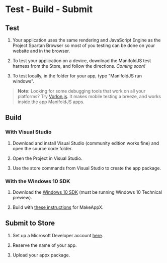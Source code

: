 ﻿# Test - Build - Submit

## Test

1. Your application uses the same rendering and JavaScript Engine as the Project Spartan Browser so most of you testing can be done on your website and in the browser.

2. To test your application on a device, download the ManifoldJS test harness from the Store, and follow the directions. _Coming soon!_

3. To test locally, in the folder for your app, type "ManifoldJS run windows".

> **Note:** Looking for some debugging tools that work on all your platforms? Try [Vorlon.js](http://www.vorlonjs.com/). It makes mobile testing a breeze, and works inside the app ManifoldJS apps.

## Build

### With Visual Studio

1. Download and install Visual Studio (community edition works fine) and open the source code folder.

2. Open the Project in Visual Studio.

3. Use the store commands from Visual Studio to create the app package.

### With the Windows 10 SDK

1. Download the [Windows 10 SDK](http://dev.windows.com/en-US/windows-10-developer-preview-tools) (must be running Windows 10 Technical preview).

2. Build with [these instructions](https://msdn.microsoft.com/en-us/library/windows/desktop/hh446767(v=vs.85).aspx) for MakeAppX.

## Submit to Store

1. Set up a Microsoft Developer account [here](http://dev.windows.com/en-us).

2. Reserve the name of your app.

3. Upload your appx package.
